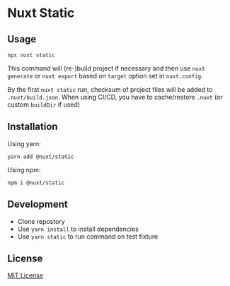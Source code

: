 # Nuxt Static

## Usage

```
npx nuxt static
```

This command will (re-)build project if necessary and then use `nuxt generate` or `nuxt export` based on `target` option set in `nuxt.config`.

By the first `nuxt static` run, checksum of project files will be added to `.nuxt/build.json`. When using CI/CD, you have to cache/restore `.nuxt` (or custom `buildDir` if used)

## Installation

Using yarn:

```
yarn add @nuxt/static
```

Using npm:

```
npm i @nuxt/static
```

## Development

- Clone repostory
- Use `yarn install` to install dependencies
- Use `yarn static` to run command on test fixture

## License

[MIT License](./LICENSE)
